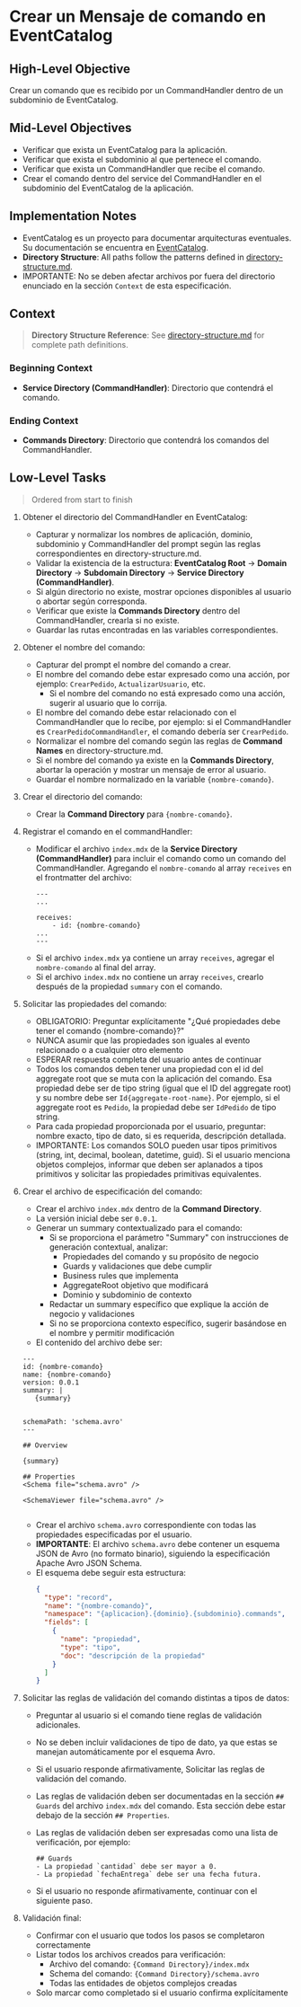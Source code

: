 # Crear un Mensaje de comando en EventCatalog

## High-Level Objective

Crear un comando que es recibido por un CommandHandler dentro de un subdominio de EventCatalog.

## Mid-Level Objectives

- Verificar que exista un EventCatalog para la aplicación.
- Verificar que exista el subdominio al que pertenece el comando.
- Verificar que exista un CommandHandler que recibe el comando.
- Crear el comando dentro del service del CommandHandler en el subdominio del EventCatalog de la aplicación.

## Implementation Notes
- EventCatalog es un proyecto para documentar arquitecturas eventuales. Su documentación se encuentra en [EventCatalog](https://eventcatalog.dev).
- **Directory Structure**: All paths follow the patterns defined in [directory-structure.md](./directory-structure.md).
- IMPORTANTE: No se deben afectar archivos por fuera del directorio enunciado en la sección `Context` de esta especificación.

## Context

> **Directory Structure Reference**: See [directory-structure.md](./directory-structure.md) for complete path definitions.

### Beginning Context

- **Service Directory (CommandHandler)**: Directorio que contendrá el comando.
 
### Ending Context

- **Commands Directory**: Directorio que contendrá los comandos del CommandHandler.

## Low-Level Tasks
> Ordered from start to finish

1. Obtener el directorio del CommandHandler en EventCatalog:
   - Capturar y normalizar los nombres de aplicación, dominio, subdominio y CommandHandler del prompt según las reglas correspondientes en directory-structure.md.
   - Validar la existencia de la estructura: **EventCatalog Root** → **Domain Directory** → **Subdomain Directory** → **Service Directory (CommandHandler)**.
   - Si algún directorio no existe, mostrar opciones disponibles al usuario o abortar según corresponda.
   - Verificar que existe la **Commands Directory** dentro del CommandHandler, crearla si no existe.
   - Guardar las rutas encontradas en las variables correspondientes.
  
2. Obtener el nombre del comando:
   - Capturar del prompt el nombre del comando a crear.
   - El nombre del comando debe estar expresado como una acción, por ejemplo: `CrearPedido`, `ActualizarUsuario`, etc. 
     - Si el nombre del comando no está expresado como una acción, sugerir al usuario que lo corrija.
   - El nombre del comando debe estar relacionado con el CommandHandler que lo recibe, por ejemplo: si el CommandHandler es `CrearPedidoCommandHandler`, el comando debería ser `CrearPedido`.
   - Normalizar el nombre del comando según las reglas de **Command Names** en directory-structure.md.
   - Si el nombre del comando ya existe en la **Commands Directory**, abortar la operación y mostrar un mensaje de error al usuario.
   - Guardar el nombre normalizado en la variable `{nombre-comando}`.

3. Crear el directorio del comando:
   - Crear la **Command Directory** para `{nombre-comando}`.

4. Registrar el comando en el commandHandler:
   - Modificar el archivo `index.mdx` de la **Service Directory (CommandHandler)** para incluir el comando como un comando del CommandHandler. Agregando el `nombre-comando` al array `receives` en el frontmatter del archivo:
     ```mdx
     ---
     ...

     receives:
         - id: {nombre-comando}
     ...
     ---
  
     ```
    - Si el archivo `index.mdx` ya contiene un array `receives`, agregar el `nombre-comando` al final del array.
    - Si el archivo `index.mdx` no contiene un array `receives`, crearlo después de la propiedad `summary` con el comando.

5. Solicitar las propiedades del comando:
   - OBLIGATORIO: Preguntar explícitamente "¿Qué propiedades debe tener el comando {nombre-comando}?"
   - NUNCA asumir que las propiedades son iguales al evento relacionado o a cualquier otro elemento
   - ESPERAR respuesta completa del usuario antes de continuar
   - Todos los comandos deben tener una propiedad con el id del aggregate root que se muta con la aplicación del comando. Esa propiedad debe ser de tipo string (igual que el ID del aggregate root) y su nombre debe ser `Id{aggregate-root-name}`. Por ejemplo, si el aggregate root es `Pedido`, la propiedad debe ser `IdPedido` de tipo string.
   - Para cada propiedad proporcionada por el usuario, preguntar: nombre exacto, tipo de dato, si es requerida, descripción detallada.
   - IMPORTANTE: Los comandos SOLO pueden usar tipos primitivos (string, int, decimal, boolean, datetime, guid). Si el usuario menciona objetos complejos, informar que deben ser aplanados a tipos primitivos y solicitar las propiedades primitivas equivalentes.

6. Crear el archivo de especificación del comando:
   - Crear el archivo `index.mdx` dentro de la **Command Directory**.
   - La versión inicial debe ser `0.0.1`.
   - Generar un summary contextualizado para el comando:
     - Si se proporciona el parámetro "Summary" con instrucciones de generación contextual, analizar:
       - Propiedades del comando y su propósito de negocio
       - Guards y validaciones que debe cumplir
       - Business rules que implementa
       - AggregateRoot objetivo que modificará
       - Dominio y subdominio de contexto
     - Redactar un summary específico que explique la acción de negocio y validaciones
     - Si no se proporciona contexto específico, sugerir basándose en el nombre y permitir modificación
   - El contenido del archivo debe ser:
   ```mdx
   ---
   id: {nombre-comando}
   name: {nombre-comando}
   version: 0.0.1
   summary: |
      {summary}


   schemaPath: 'schema.avro'
   ---
   
   ## Overview

   {summary}

   ## Properties
   <Schema file="schema.avro" />

   <SchemaViewer file="schema.avro" />
        
   ```
   - Crear el archivo `schema.avro` correspondiente con todas las propiedades especificadas por el usuario.
   - **IMPORTANTE**: El archivo `schema.avro` debe contener un esquema JSON de Avro (no formato binario), siguiendo la especificación Apache Avro JSON Schema.
   - El esquema debe seguir esta estructura:
     ```json
     {
       "type": "record",
       "name": "{nombre-comando}",
       "namespace": "{aplicacion}.{dominio}.{subdominio}.commands",
       "fields": [
         {
           "name": "propiedad",
           "type": "tipo",
           "doc": "descripción de la propiedad"
         }
       ]
     }
     ```

7. Solicitar las reglas de validación del comando distintas a tipos de datos:
   - Preguntar al usuario si el comando tiene reglas de validación adicionales.
   - No se deben incluir validaciones de tipo de dato, ya que estas se manejan automáticamente por el esquema Avro.
   - Si el usuario responde afirmativamente, Solicitar las reglas de validación del comando.
   - Las reglas de validación deben ser documentadas en la sección `## Guards` del archivo `index.mdx` del comando. Esta sección debe estar debajo de la sección `## Properties`.
   - Las reglas de validación deben ser expresadas como una lista de verificación, por ejemplo:
     ```mdx
     ## Guards
     - La propiedad `cantidad` debe ser mayor a 0.
     - La propiedad `fechaEntrega` debe ser una fecha futura.
     ```

   - Si el usuario no responde afirmativamente, continuar con el siguiente paso.

8. Validación final:
   - Confirmar con el usuario que todos los pasos se completaron correctamente
   - Listar todos los archivos creados para verificación:
     - Archivo del comando: `{Command Directory}/index.mdx`
     - Schema del comando: `{Command Directory}/schema.avro`
     - Todas las entidades de objetos complejos creadas
   - Solo marcar como completado si el usuario confirma explícitamente